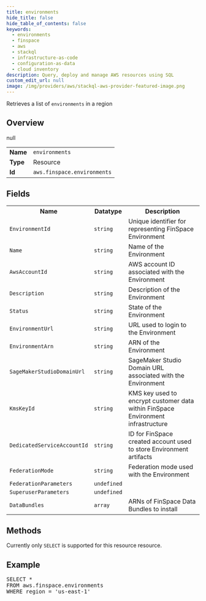 ```yaml
---
title: environments
hide_title: false
hide_table_of_contents: false
keywords:
  - environments
  - finspace
  - aws
  - stackql
  - infrastructure-as-code
  - configuration-as-data
  - cloud inventory
description: Query, deploy and manage AWS resources using SQL
custom_edit_url: null
image: /img/providers/aws/stackql-aws-provider-featured-image.png
---
```

Retrieves a list of <code>environments</code> in a region

## Overview
<table><tbody>
<tr><td><b>Name</b></td><td><code>environments</code></td></tr>
<tr><td><b>Type</b></td><td>Resource</td></tr>
null
<tr><td><b>Id</b></td><td><code>aws.finspace.environments</code></td></tr>
</tbody></table>

## Fields
<table><tbody>
<tr><th>Name</th><th>Datatype</th><th>Description</th></tr>
<tr><td><code>EnvironmentId</code></td><td><code>string</code></td><td>Unique identifier for representing FinSpace Environment</td></tr>
<tr><td><code>Name</code></td><td><code>string</code></td><td>Name of the Environment</td></tr>
<tr><td><code>AwsAccountId</code></td><td><code>string</code></td><td>AWS account ID associated with the Environment</td></tr>
<tr><td><code>Description</code></td><td><code>string</code></td><td>Description of the Environment</td></tr>
<tr><td><code>Status</code></td><td><code>string</code></td><td>State of the Environment</td></tr>
<tr><td><code>EnvironmentUrl</code></td><td><code>string</code></td><td>URL used to login to the Environment</td></tr>
<tr><td><code>EnvironmentArn</code></td><td><code>string</code></td><td>ARN of the Environment</td></tr>
<tr><td><code>SageMakerStudioDomainUrl</code></td><td><code>string</code></td><td>SageMaker Studio Domain URL associated with the Environment</td></tr>
<tr><td><code>KmsKeyId</code></td><td><code>string</code></td><td>KMS key used to encrypt customer data within FinSpace Environment infrastructure</td></tr>
<tr><td><code>DedicatedServiceAccountId</code></td><td><code>string</code></td><td>ID for FinSpace created account used to store Environment artifacts</td></tr>
<tr><td><code>FederationMode</code></td><td><code>string</code></td><td>Federation mode used with the Environment</td></tr>
<tr><td><code>FederationParameters</code></td><td><code>undefined</code></td><td></td></tr>
<tr><td><code>SuperuserParameters</code></td><td><code>undefined</code></td><td></td></tr>
<tr><td><code>DataBundles</code></td><td><code>array</code></td><td>ARNs of FinSpace Data Bundles to install</td></tr>

</tbody></table>

## Methods
Currently only <code>SELECT</code> is supported for this resource resource.

## Example
<pre>
SELECT * 
FROM aws.finspace.environments
WHERE region = 'us-east-1'
</pre>
